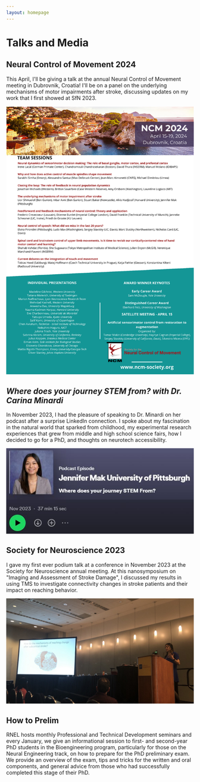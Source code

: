 ```yaml
---
layout: homepage
---
```

# Talks and Media

## **Neural Control of Movement 2024**
This April, I'll be giving a talk at the annual Neural Control of Movement meeting in Dubrovnik, Croatia! I'll be on a panel on the underlying mechanisms of motor impairments after stroke, discussing updates on my work that I first showed at SfN 2023. 

[![ncm](/assets/img/ncm.png)](https://ncm-society.org/program/)

## **_Where does your journey STEM from? with Dr. Carina Minardi_**
In November 2023, I had the pleasure of speaking to Dr. Minardi on her podcast after a surprise LinkedIn connection. I spoke about my fascination in the natural world that sparked from childhood, my experimental research experiences that grew from middle and high school science fairs, how I decided to go for a PhD, and thoughts on neurotech accessibility.

[![spotify](/assets/img/spotify.JPG)](https://open.spotify.com/episode/2I0kSdy4YTGSNT4qidUte9?si=e3d8e001d4d54cc4)

## **Society for Neuroscience 2023**
I gave my first ever podium talk at a conference in November 2023 at the Society for Neuroscience annual meeting. At this nanosymposium on "Imaging and Assessment of Stroke Damage", I discussed my results in using TMS to investigate connectivity changes in stroke patients and their impact on reaching behavior. 

![SfN](/assets/img/sfn.jpg)

## **How to Prelim**
RNEL hosts monthly Professional and Technical Development seminars and every January, we give an informational session to first- and second-year PhD students in the Bioengineering program, particularly for those on the Neural Engineering track, on how to prepare for the PhD preliminary exam. We provide an overview of the exam, tips and tricks for the written and oral components, and general advice from those who had successfully completed this stage of their PhD. 
